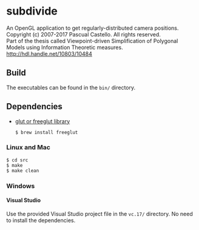 # subdivide
An OpenGL application to get regularly-distributed camera positions.<br>
Copyright (c) 2007-2017 Pascual Castello. All rights reserved.<br>
Part of the thesis called Viewpoint-driven Simplification of Polygonal Models using Information Theoretic measures.<br>
http://hdl.handle.net/10803/10484
## Build
The executables can be found in the `bin/` directory.

## Dependencies
 - [glut or freeglut library](https://github.com/FreeGLUTProject/freeglut)
 
 	`$ brew install freeglut`

### Linux and Mac
	$ cd src
	$ make
	$ make clean

### Windows
#### Visual Studio
Use the provided Visual Studio project file in the `vc.17/` directory. No need to install the dependencies.
